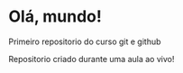# Olá, mundo!
 Primeiro repositorio do curso git e github

 Repositorio criado durante uma aula ao vivo!
